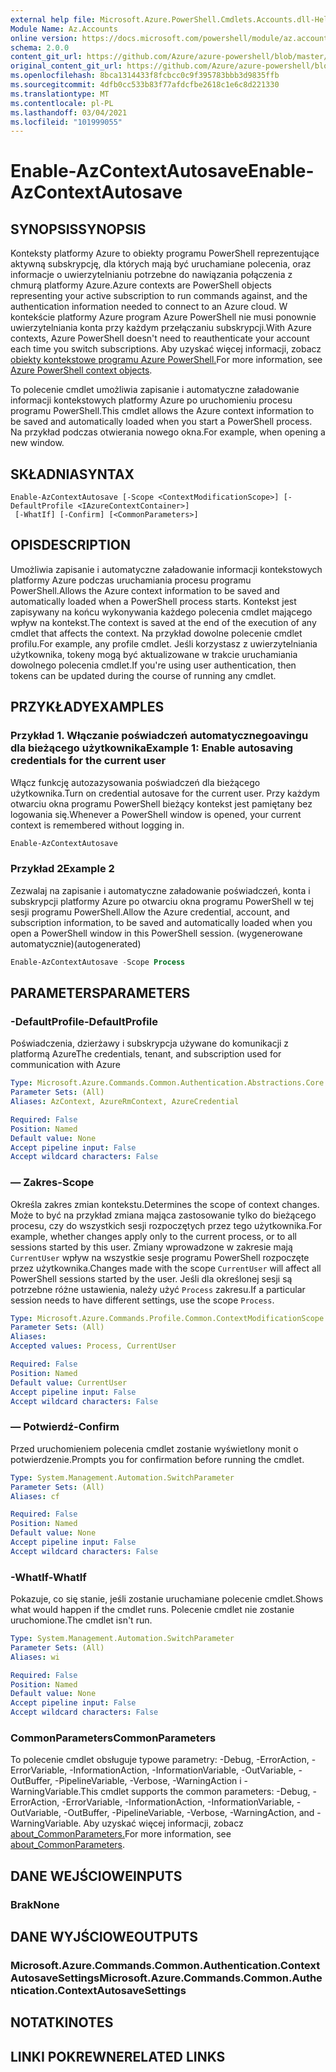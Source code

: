 ```yaml
---
external help file: Microsoft.Azure.PowerShell.Cmdlets.Accounts.dll-Help.xml
Module Name: Az.Accounts
online version: https://docs.microsoft.com/powershell/module/az.accounts/enable-azcontextautosave
schema: 2.0.0
content_git_url: https://github.com/Azure/azure-powershell/blob/master/src/Accounts/Accounts/help/Enable-AzContextAutosave.md
original_content_git_url: https://github.com/Azure/azure-powershell/blob/master/src/Accounts/Accounts/help/Enable-AzContextAutosave.md
ms.openlocfilehash: 8bca1314433f8fcbcc0c9f395783bbb3d9835ffb
ms.sourcegitcommit: 4dfb0cc533b83f77afdcfbe2618c1e6c8d221330
ms.translationtype: MT
ms.contentlocale: pl-PL
ms.lasthandoff: 03/04/2021
ms.locfileid: "101999055"
---
```

# <span data-ttu-id="a8f38-101">Enable-AzContextAutosave</span><span class="sxs-lookup"><span data-stu-id="a8f38-101">Enable-AzContextAutosave</span></span>

## <span data-ttu-id="a8f38-102">SYNOPSIS</span><span class="sxs-lookup"><span data-stu-id="a8f38-102">SYNOPSIS</span></span>
<span data-ttu-id="a8f38-103">Konteksty platformy Azure to obiekty programu PowerShell reprezentujące aktywną subskrypcję, dla których mają być uruchamiane polecenia, oraz informacje o uwierzytelnianiu potrzebne do nawiązania połączenia z chmurą platformy Azure.</span><span class="sxs-lookup"><span data-stu-id="a8f38-103">Azure contexts are PowerShell objects representing your active subscription to run commands against, and the authentication information needed to connect to an Azure cloud.</span></span> <span data-ttu-id="a8f38-104">W kontekście platformy Azure program Azure PowerShell nie musi ponownie uwierzytelniania konta przy każdym przełączaniu subskrypcji.</span><span class="sxs-lookup"><span data-stu-id="a8f38-104">With Azure contexts, Azure PowerShell doesn't need to reauthenticate your account each time you switch subscriptions.</span></span> <span data-ttu-id="a8f38-105">Aby uzyskać więcej informacji, zobacz [obiekty kontekstowe programu Azure PowerShell.](https://docs.microsoft.com/powershell/azure/context-persistence)</span><span class="sxs-lookup"><span data-stu-id="a8f38-105">For more information, see [Azure PowerShell context objects](https://docs.microsoft.com/powershell/azure/context-persistence).</span></span>

<span data-ttu-id="a8f38-106">To polecenie cmdlet umożliwia zapisanie i automatyczne załadowanie informacji kontekstowych platformy Azure po uruchomieniu procesu programu PowerShell.</span><span class="sxs-lookup"><span data-stu-id="a8f38-106">This cmdlet allows the Azure context information to be saved and automatically loaded when you start a PowerShell process.</span></span> <span data-ttu-id="a8f38-107">Na przykład podczas otwierania nowego okna.</span><span class="sxs-lookup"><span data-stu-id="a8f38-107">For example, when opening a new window.</span></span>

## <span data-ttu-id="a8f38-108">SKŁADNIA</span><span class="sxs-lookup"><span data-stu-id="a8f38-108">SYNTAX</span></span>

```
Enable-AzContextAutosave [-Scope <ContextModificationScope>] [-DefaultProfile <IAzureContextContainer>]
 [-WhatIf] [-Confirm] [<CommonParameters>]
```

## <span data-ttu-id="a8f38-109">OPIS</span><span class="sxs-lookup"><span data-stu-id="a8f38-109">DESCRIPTION</span></span>

<span data-ttu-id="a8f38-110">Umożliwia zapisanie i automatyczne załadowanie informacji kontekstowych platformy Azure podczas uruchamiania procesu programu PowerShell.</span><span class="sxs-lookup"><span data-stu-id="a8f38-110">Allows the Azure context information to be saved and automatically loaded when a PowerShell process starts.</span></span> <span data-ttu-id="a8f38-111">Kontekst jest zapisywany na końcu wykonywania każdego polecenia cmdlet mającego wpływ na kontekst.</span><span class="sxs-lookup"><span data-stu-id="a8f38-111">The context is saved at the end of the execution of any cmdlet that affects the context.</span></span> <span data-ttu-id="a8f38-112">Na przykład dowolne polecenie cmdlet profilu.</span><span class="sxs-lookup"><span data-stu-id="a8f38-112">For example, any profile cmdlet.</span></span> <span data-ttu-id="a8f38-113">Jeśli korzystasz z uwierzytelniania użytkownika, tokeny mogą być aktualizowane w trakcie uruchamiania dowolnego polecenia cmdlet.</span><span class="sxs-lookup"><span data-stu-id="a8f38-113">If you're using user authentication, then tokens can be updated during the course of running any cmdlet.</span></span>

## <span data-ttu-id="a8f38-114">PRZYKŁADY</span><span class="sxs-lookup"><span data-stu-id="a8f38-114">EXAMPLES</span></span>

### <span data-ttu-id="a8f38-115">Przykład 1. Włączanie poświadczeń automatycznegoavingu dla bieżącego użytkownika</span><span class="sxs-lookup"><span data-stu-id="a8f38-115">Example 1: Enable autosaving credentials for the current user</span></span>

<span data-ttu-id="a8f38-116">Włącz funkcję autozazysowania poświadczeń dla bieżącego użytkownika.</span><span class="sxs-lookup"><span data-stu-id="a8f38-116">Turn on credential autosave for the current user.</span></span> <span data-ttu-id="a8f38-117">Przy każdym otwarciu okna programu PowerShell bieżący kontekst jest pamiętany bez logowania się.</span><span class="sxs-lookup"><span data-stu-id="a8f38-117">Whenever a PowerShell window is opened, your current context is remembered without logging in.</span></span>

```powershell
Enable-AzContextAutosave
```

### <span data-ttu-id="a8f38-118">Przykład 2</span><span class="sxs-lookup"><span data-stu-id="a8f38-118">Example 2</span></span>

<span data-ttu-id="a8f38-119">Zezwalaj na zapisanie i automatyczne załadowanie poświadczeń, konta i subskrypcji platformy Azure po otwarciu okna programu PowerShell w tej sesji programu PowerShell.</span><span class="sxs-lookup"><span data-stu-id="a8f38-119">Allow the Azure credential, account, and subscription information, to be saved and automatically loaded when you open a PowerShell window in this PowerShell session.</span></span> <span data-ttu-id="a8f38-120">(wygenerowane automatycznie)</span><span class="sxs-lookup"><span data-stu-id="a8f38-120">(autogenerated)</span></span>

```powershell <!-- Aladdin Generated Example -->
Enable-AzContextAutosave -Scope Process
```

## <span data-ttu-id="a8f38-121">PARAMETERS</span><span class="sxs-lookup"><span data-stu-id="a8f38-121">PARAMETERS</span></span>

### <span data-ttu-id="a8f38-122">-DefaultProfile</span><span class="sxs-lookup"><span data-stu-id="a8f38-122">-DefaultProfile</span></span>

<span data-ttu-id="a8f38-123">Poświadczenia, dzierżawy i subskrypcja używane do komunikacji z platformą Azure</span><span class="sxs-lookup"><span data-stu-id="a8f38-123">The credentials, tenant, and subscription used for communication with Azure</span></span>

```yaml
Type: Microsoft.Azure.Commands.Common.Authentication.Abstractions.Core.IAzureContextContainer
Parameter Sets: (All)
Aliases: AzContext, AzureRmContext, AzureCredential

Required: False
Position: Named
Default value: None
Accept pipeline input: False
Accept wildcard characters: False
```

### <span data-ttu-id="a8f38-124">— Zakres</span><span class="sxs-lookup"><span data-stu-id="a8f38-124">-Scope</span></span>

<span data-ttu-id="a8f38-125">Określa zakres zmian kontekstu.</span><span class="sxs-lookup"><span data-stu-id="a8f38-125">Determines the scope of context changes.</span></span> <span data-ttu-id="a8f38-126">Może to być na przykład zmiana mająca zastosowanie tylko do bieżącego procesu, czy do wszystkich sesji rozpoczętych przez tego użytkownika.</span><span class="sxs-lookup"><span data-stu-id="a8f38-126">For example, whether changes apply only to the current process, or to all sessions started by this user.</span></span> <span data-ttu-id="a8f38-127">Zmiany wprowadzone w zakresie mają `CurrentUser` wpływ na wszystkie sesje programu PowerShell rozpoczęte przez użytkownika.</span><span class="sxs-lookup"><span data-stu-id="a8f38-127">Changes made with the scope `CurrentUser` will affect all PowerShell sessions started by the user.</span></span> <span data-ttu-id="a8f38-128">Jeśli dla określonej sesji są potrzebne różne ustawienia, należy użyć `Process` zakresu.</span><span class="sxs-lookup"><span data-stu-id="a8f38-128">If a particular session needs to have different settings, use the scope `Process`.</span></span>

```yaml
Type: Microsoft.Azure.Commands.Profile.Common.ContextModificationScope
Parameter Sets: (All)
Aliases:
Accepted values: Process, CurrentUser

Required: False
Position: Named
Default value: CurrentUser
Accept pipeline input: False
Accept wildcard characters: False
```

### <span data-ttu-id="a8f38-129">— Potwierdź</span><span class="sxs-lookup"><span data-stu-id="a8f38-129">-Confirm</span></span>

<span data-ttu-id="a8f38-130">Przed uruchomieniem polecenia cmdlet zostanie wyświetlony monit o potwierdzenie.</span><span class="sxs-lookup"><span data-stu-id="a8f38-130">Prompts you for confirmation before running the cmdlet.</span></span>

```yaml
Type: System.Management.Automation.SwitchParameter
Parameter Sets: (All)
Aliases: cf

Required: False
Position: Named
Default value: None
Accept pipeline input: False
Accept wildcard characters: False
```

### <span data-ttu-id="a8f38-131">-WhatIf</span><span class="sxs-lookup"><span data-stu-id="a8f38-131">-WhatIf</span></span>

<span data-ttu-id="a8f38-132">Pokazuje, co się stanie, jeśli zostanie uruchamiane polecenie cmdlet.</span><span class="sxs-lookup"><span data-stu-id="a8f38-132">Shows what would happen if the cmdlet runs.</span></span>
<span data-ttu-id="a8f38-133">Polecenie cmdlet nie zostanie uruchomione.</span><span class="sxs-lookup"><span data-stu-id="a8f38-133">The cmdlet isn't run.</span></span>

```yaml
Type: System.Management.Automation.SwitchParameter
Parameter Sets: (All)
Aliases: wi

Required: False
Position: Named
Default value: None
Accept pipeline input: False
Accept wildcard characters: False
```

### <span data-ttu-id="a8f38-134">CommonParameters</span><span class="sxs-lookup"><span data-stu-id="a8f38-134">CommonParameters</span></span>
<span data-ttu-id="a8f38-135">To polecenie cmdlet obsługuje typowe parametry: -Debug, -ErrorAction, -ErrorVariable, -InformationAction, -InformationVariable, -OutVariable, -OutBuffer, -PipelineVariable, -Verbose, -WarningAction i -WarningVariable.</span><span class="sxs-lookup"><span data-stu-id="a8f38-135">This cmdlet supports the common parameters: -Debug, -ErrorAction, -ErrorVariable, -InformationAction, -InformationVariable, -OutVariable, -OutBuffer, -PipelineVariable, -Verbose, -WarningAction, and -WarningVariable.</span></span> <span data-ttu-id="a8f38-136">Aby uzyskać więcej informacji, zobacz [about_CommonParameters.](http://go.microsoft.com/fwlink/?LinkID=113216)</span><span class="sxs-lookup"><span data-stu-id="a8f38-136">For more information, see [about_CommonParameters](http://go.microsoft.com/fwlink/?LinkID=113216).</span></span>

## <span data-ttu-id="a8f38-137">DANE WEJŚCIOWE</span><span class="sxs-lookup"><span data-stu-id="a8f38-137">INPUTS</span></span>

### <span data-ttu-id="a8f38-138">Brak</span><span class="sxs-lookup"><span data-stu-id="a8f38-138">None</span></span>

## <span data-ttu-id="a8f38-139">DANE WYJŚCIOWE</span><span class="sxs-lookup"><span data-stu-id="a8f38-139">OUTPUTS</span></span>

### <span data-ttu-id="a8f38-140">Microsoft.Azure.Commands.Common.Authentication.ContextAutosaveSettings</span><span class="sxs-lookup"><span data-stu-id="a8f38-140">Microsoft.Azure.Commands.Common.Authentication.ContextAutosaveSettings</span></span>

## <span data-ttu-id="a8f38-141">NOTATKI</span><span class="sxs-lookup"><span data-stu-id="a8f38-141">NOTES</span></span>

## <span data-ttu-id="a8f38-142">LINKI POKREWNE</span><span class="sxs-lookup"><span data-stu-id="a8f38-142">RELATED LINKS</span></span>
